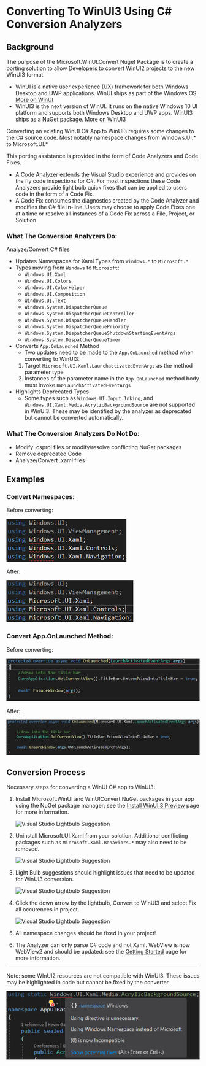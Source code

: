 # Converting To WinUI3 Using C# Conversion Analyzers

## Background

The purpose of the Microsoft.WinUI.Convert Nuget Package is to create a porting solution to allow Developers to convert WinUI2 projects to the new WinUI3 format.

- WinUI is a native user experience (UX) framework for both Windows Desktop and UWP applications. WinUI ships as part of the Windows OS. 
[More on WinUI](https://docs.microsoft.com/en-us/windows/apps/winui/)
- WinUI3 is the next version of WinUI. It runs on the native Windows 10 UI platform and supports both Windows Desktop and UWP apps. WinUI3 ships as a NuGet package.
[More on WinUI3](https://docs.microsoft.com/en-us/windows/apps/winui/winui3/)

Converting an existing WinUI C# App to WinUI3 requires some changes to the C# source code. Most notably namespace changes from Windows.UI.* to Microsoft.UI.*

This porting assistance is provided in the form of Code Analyzers and Code Fixes. 
- A Code Analyzer extends the Visual Studio experience and provides on the fly code inspections for C#. For most inspections these Code Analyzers provide light bulb quick fixes that can be applied to users code in the form of a Code Fix. 
- A Code Fix consumes the diagnostics created by the Code Analyzer and modifies the C# file in-line. Users may choose to apply Code Fixes one at a time or resolve all instances of a Code Fix across a File, Project, or Solution.

### What The Conversion Analyzers Do:
Analyze/Convert C# files

- Updates Namespaces for Xaml Types from `Windows.*` to `Microsoft.*`
- Types moving from `Windows` to `Microsoft`:
    - `Windows.UI.Xaml`
    - `Windows.UI.Colors`
    - `Windows.UI.ColorHelper` 
    - `Windows.UI.Composition`
    - `Windows.UI.Text`
    - `Windows.System.DispatcherQueue` 
    - `Windows.System.DispatcherQueueController`
    - `Windows.System.DispatcherQueueHandler`
    - `Windows.System.DispatcherQueuePriority`
    - `Windows.System.DispatcherQueueShutdownStartingEventArgs`
    - `Windows.System.DispatcherQueueTimer`
- Converts `App.OnLaunched` Method
    - Two updates need to be made to the `App.OnLaunched` method when converting to WinUI3:
    1. Target `Microsoft.UI.Xaml.LaunchactivatedEvenArgs` as the method parameter type
    2. Instances of the parameter name in the `App.OnLaunched` method body must invoke `UWPLaunchActivatedEventArgs`
- Highlights Deprecated Types
    - Some types such as `Windows.UI.Input.Inking`, and `Windows.UI.Xaml.Media.AcrylicBackgroundSource` are not supported in WinUI3. These may be identified by the analyzer as deprecated but cannot be converted automatically.

### What The Conversion Analyzers Do Not Do:

 - Modify .csproj files or modify/resolve conflicting NuGet packages
 - Remove deprecated Code
 - Analyze/Convert .xaml files

## Examples
### Convert Namespaces:
Before converting:

![Visual Studio Lightbulb Suggestion](images\namespaceBefore.png#thumb)

After:

![Visual Studio Lightbulb Suggestion](images\namespaceAfter.png#thumb)

### Convert App.OnLaunched Method:
Before converting:

![Visual Studio Lightbulb Suggestion](images\onlaunchedBefore.png#thumb)

After:

![Visual Studio Lightbulb Suggestion](images\onlaunchedAfter.png#thumb)


## Conversion Process
Necessary steps for converting a WinUI C# app to WinUI3: 

1. Install Microsoft.WinUI and WinUIConvert NuGet packages in your app using the NuGet package manager: see the [Install WinUI 3 Preview](https://docs.microsoft.com/en-us/windows/apps/winui/winui3/#install-winui-3-preview-2) page for more information.
    
    ![Visual Studio Lightbulb Suggestion](\images\newPackage.png#thumb)

2. Uninstall Microsoft.UI.Xaml from your solution. Additional conflicting packages such as `Microsoft.Xaml.Behaviors.*` may also need to be removed. 
    
    ![Visual Studio Lightbulb Suggestion](\images\uninstallOldPackage.png#thumb)

3. Light Bulb suggestions should highlight issues that need to be updated for WinUI3 conversion. 

    ![Visual Studio Lightbulb Suggestion](\images\lightbulb.png#thumb)

4. Click the down arrow by the lightbulb, Convert to WinUI3 and select Fix all occurences in project. 

    ![Visual Studio Lightbulb Suggestion](\images\analyzer-1.png#thumb)

5. All namespace changes should be fixed in your project!

6. The Analyzer can only parse C# code and not Xaml. WebView is now WebView2 and should be updated: see the [Getting Started](https://docs.microsoft.com/en-us/windows/apps/winui/winui3/) page for more information.
---

Note: some WInUI2 resources are not compatible with WinUI3. These issues may be highlighted in code but cannot be fixed by the converter. 

![Visual Studio Lightbulb Suggestion](images\deprecatedWarning.png#thumb)
